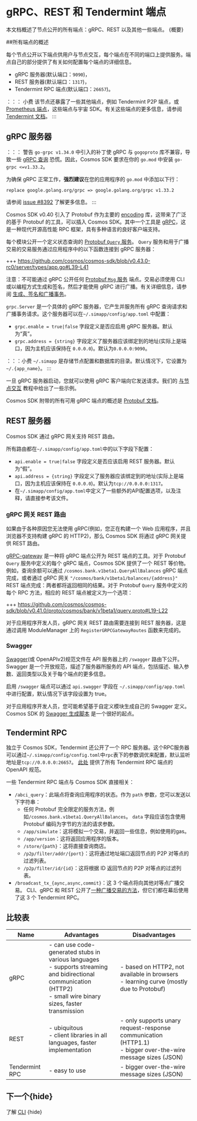 # gRPC、REST 和 Tendermint 端点

本文档概述了节点公开的所有端点：gRPC、REST 以及其他一些端点。 {概要}

##所有端点的概述

每个节点公开以下端点供用户与节点交互，每个端点在不同的端口上提供服务。端点自己的部分提供了有关如何配置每个端点的详细信息。

- gRPC 服务器(默认端口：`9090`)，
- REST 服务器(默认端口：`1317`)，
- Tendermint RPC 端点(默认端口：`26657`)。

：：： 小费
该节点还暴露了一些其他端点，例如 Tendermint P2P 端点，或 [Prometheus 端点](https://docs.tendermint.com/master/nodes/metrics.html#metrics)，这些端点与宇宙 SDK。有关这些端点的更多信息，请参阅 [Tendermint 文档](https://docs.tendermint.com/master/tendermint-core/using-tendermint.html#configuration)。
:::

## gRPC 服务器

：：： 警告
`go-grpc v1.34.0` 中引入的补丁使 gRPC 与 `gogoproto` 库不兼容，导致一些 [gRPC 查询](https://github.com/cosmos/cosmos-sdk/issues/8426) 恐慌。因此，Cosmos SDK 要求在你的 `go.mod` 中安装 `go-grpc <=v1.33.2`。

为确保 gRPC 正常工作，**强烈建议**在您的应用程序的 `go.mod` 中添加以下行： 

```
replace google.golang.org/grpc => google.golang.org/grpc v1.33.2
```

请参阅 [issue #8392](https://github.com/cosmos/cosmos-sdk/issues/8392) 了解更多信息。
:::

Cosmos SDK v0.40 引入了 Protobuf 作为主要的 [encoding](./encoding) 库，这带来了广泛的基于 Protobuf 的工具，可以插入 Cosmos SDK。其中一个工具是 [gRPC](https://grpc.io)，这是一种现代开源高性能 RPC 框架，具有多种语言的良好客户端支持。

每个模块公开一个定义状态查询的 [Protobuf `Query` 服务](../building-modules/messages-and-queries.md#queries)。 `Query` 服务和用于广播交易的交易服务通过应用程序中的以下函数连接到 gRPC 服务器：

+++ https://github.com/cosmos/cosmos-sdk/blob/v0.43.0-rc0/server/types/app.go#L39-L41

注意：不可能通过 gRPC 公开任何 [Protobuf `Msg` 服务](../building-modules/messages-and-queries.md#messages) 端点。交易必须使用 CLI 或以编程方式生成和签名，然后才能使用 gRPC 进行广播。有关详细信息，请参阅 [生成、签名和广播事务](../run-node/txs.html)。

`grpc.Server` 是一个具体的 gRPC 服务器，它产生并服务所有 gRPC 查询请求和广播事务请求。这个服务器可以在`~/.simapp/config/app.toml` 中配置：

- `grpc.enable = true|false` 字段定义是否应启用 gRPC 服务器。默认为“真”。
- `grpc.address = {string}` 字段定义了服务器应该绑定到的地址(实际上是端口，因为主机应该保持在 `0.0.0.0`)。默认为`0.0.0.0:9090`。

：：：小费
`~/.simapp` 是存储节点配置和数据库的目录。默认情况下，它设置为`~/.{app_name}`。
:::

一旦 gRPC 服务器启动，您就可以使用 gRPC 客户端向它发送请求。我们的 [与节点交互](../run-node/interact-node.md#using-grpc) 教程中给出了一些示例。

Cosmos SDK 附带的所有可用 gRPC 端点的概述是 [Protobuf 文档](./proto-docs.md)。

## REST 服务器

Cosmos SDK 通过 gRPC 网关支持 REST 路由。

所有路由都在`~/.simapp/config/app.toml`中的以下字段下配置：

- `api.enable = true|false` 字段定义是否应该启用 REST 服务器。默认为“假”。
- `api.address = {string}` 字段定义了服务器应该绑定到的地址(实际上是端口，因为主机应该保持在 `0.0.0.0`)。默认为`tcp://0.0.0.0:1317`。
- 在`~/.simapp/config/app.toml`中定义了一些额外的API配置选项，以及注释，请直接参考该文件。

### gRPC 网关 REST 路由

如果由于各种原因您无法使用 gRPC(例如，您正在构建一个 Web 应用程序，并且浏览器不支持构建 gRPC 的 HTTP2)，那么 Cosmos SDK 将通过 gRPC 网关提供 REST 路由。

[gRPC-gateway](https://grpc-ecosystem.github.io/grpc-gateway/) 是一种将 gRPC 端点公开为 REST 端点的工具。对于 Protobuf `Query` 服务中定义的每个 gRPC 端点，Cosmos SDK 提供了一个 REST 等价物。例如，查询余额可以通过 `/cosmos.bank.v1beta1.QueryAllBalances` gRPC 端点完成，或者通过 gRPC 网关 `"/cosmos/bank/v1beta1/balances/{address}"` REST 端点完成：两者都将返回相同的结果。对于 Protobuf `Query` 服务中定义的每个 RPC 方法，相应的 REST 端点被定义为一个选项：

+++ https://github.com/cosmos/cosmos-sdk/blob/v0.41.0/proto/cosmos/bank/v1beta1/query.proto#L19-L22

对于应用程序开发人员，gRPC 网关 REST 路由需要连接到 REST 服务器，这是通过调用 ModuleManager 上的 `RegisterGRPCGatewayRoutes` 函数来完成的。 

### Swagger

[Swagger](https://swagger.io/)(或 OpenAPIv2)规范文件在 API 服务器上的 `/swagger` 路由下公开。 Swagger 是一个开放规范，描述了服务器所服务的 API 端点，包括描述、输入参数、返回类型以及关于每个端点的更多信息。

启用 `/swagger` 端点可以通过 `api.swagger` 字段在 `~/.simapp/config/app.toml` 中进行配置，默认情况下该字段设置为 true。

对于应用程序开发人员，您可能希望基于自定义模块生成自己的 Swagger 定义。 Cosmos SDK 的 [Swagger 生成脚本](https://github.com/cosmos/cosmos-sdk/blob/v0.40.0-rc4/scripts/protoc-swagger-gen.sh) 是一个很好的起点。

## Tendermint RPC

独立于 Cosmos SDK，Tendermint 还公开了一个 RPC 服务器。这个RPC服务器可以通过`~/.simapp/config/config.toml`中`rpc`表下的参数调优来配置，默认监听地址是`tcp://0.0.0.0:26657`。 [此处](https://docs.tendermint.com/master/rpc/) 提供了所有 Tendermint RPC 端点的 OpenAPI 规范。

一些 Tendermint RPC 端点与 Cosmos SDK 直接相关：

- `/abci_query`：此端点将查询应用程序的状态。作为 `path` 参数，您可以发送以下字符串：
    - 任何 Protobuf 完全限定的服务方法，例如`/cosmos.bank.v1beta1.QueryAllBalances`。 `data` 字段应该包含使用 Protobuf 编码为字节的方法的请求参数。
    - `/app/simulate`：这将模拟一个交易，并返回一些信息，例如使用的gas。
    - `/app/version`：这将返回应用程序的版本。
    - `/store/{path}`：这将直接查询商店。
    - `/p2p/filter/addr/{port}`：这将通过地址端口返回节点的 P2P 对等点的过滤列表。
    - `/p2p/filter/id/{id}`：这将根据 ID 返回节点的 P2P 对等点的过滤列表。
- `/broadcast_tx_{aync,async,commit}`：这 3 个端点将向其他对等点广播交易。 CLI、gRPC 和 REST 公开了[一种广播交易的方法](./transactions.md#broadcasting-the-transaction)，但它们都在幕后使用了这 3 个 Tendermint RPC。

## 比较表 

| Name           | Advantages                                                                                                                                                            | Disadvantages                                                                                                 |
| -------------- | --------------------------------------------------------------------------------------------------------------------------------------------------------------------- | ------------------------------------------------------------------------------------------------------------- |
| gRPC           | - can use code-generated stubs in various languages<br>- supports streaming and bidirectional communication (HTTP2)<br>- small wire binary sizes, faster transmission | - based on HTTP2, not available in browsers<br>- learning curve (mostly due to Protobuf)                      |
| REST           | - ubiquitous<br>- client libraries in all languages, faster implementation<br>                                                                                        | - only supports unary request-response communication (HTTP1.1)<br>- bigger over-the-wire message sizes (JSON) |
| Tendermint RPC | - easy to use                                                                                                                                                         | - bigger over-the-wire message sizes (JSON)                                                                   |

## 下一个{hide}

了解 [CLI](./cli.md) {hide} 
